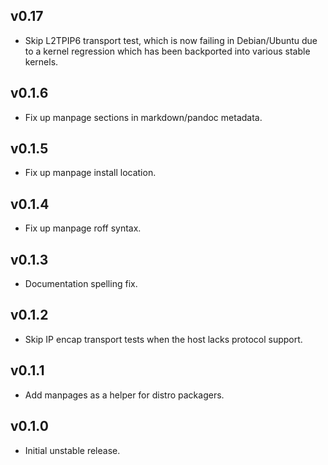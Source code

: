 ## v0.17

- Skip L2TPIP6 transport test, which is now failing in Debian/Ubuntu due to
  a kernel regression which has been backported into various stable kernels.

## v0.1.6

- Fix up manpage sections in markdown/pandoc metadata.

## v0.1.5

- Fix up manpage install location.

## v0.1.4

- Fix up manpage roff syntax.

## v0.1.3

- Documentation spelling fix.

## v0.1.2

- Skip IP encap transport tests when the host lacks protocol support.

## v0.1.1

- Add manpages as a helper for distro packagers.

## v0.1.0

- Initial unstable release.
